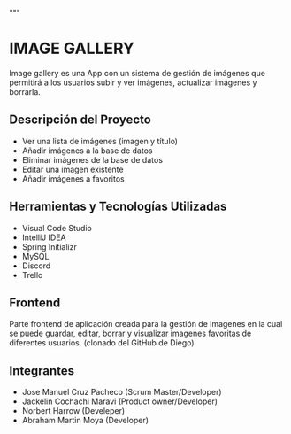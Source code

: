 """
# IMAGE GALLERY

Image gallery es una App con un sistema de gestión de imágenes que permitirá a los usuarios subir y ver imágenes, actualizar imágenes y borrarla.

## Descripción del Proyecto

- Ver una lista de imágenes (imagen y título)
- Añadir imágenes a la base de datos
- Eliminar imágenes de la base de datos 
- Editar una imagen existente 
- Añadir imágenes a favoritos

## Herramientas y Tecnologías Utilizadas

- Visual Code Studio
- IntelliJ IDEA
- Spring Initializr
- MySQL
- Discord
- Trello

## Frontend 

Parte frontend de aplicación creada para la gestión de imagenes en la cual se puede guardar, editar, borrar y visualizar imagenes favoritas de diferentes usuarios. (clonado del GitHub de Diego)

## Integrantes

- Jose Manuel Cruz Pacheco (Scrum Master/Developer)
- Jackelin Cochachi Maravi (Product owner/Developer)
- Norbert Harrow           (Develeper)
- Abraham Martin Moya      (Developer)
